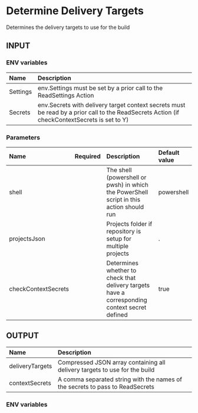 # Determine Delivery Targets
Determines the delivery targets to use for the build

## INPUT

### ENV variables
| Name | Description |
| :-- | :-- |
| Settings | env.Settings must be set by a prior call to the ReadSettings Action |
| Secrets | env.Secrets with delivery target context secrets must be read by a prior call to the ReadSecrets Action (if checkContextSecrets is set to Y) |

### Parameters
| Name | Required | Description | Default value |
| :-- | :-: | :-- | :-- |
| shell | | The shell (powershell or pwsh) in which the PowerShell script in this action should run | powershell |
| projectsJson | | Projects folder if repository is setup for multiple projects | . |
| checkContextSecrets | | Determines whether to check that delivery targets have a corresponding context secret defined | true |

## OUTPUT
| Name | Description |
| :-- | :-- |
| deliveryTargets | Compressed JSON array containing all delivery targets to use for the build |
| contextSecrets | A comma separated string with the names of the secrets to pass to ReadSecrets |

### ENV variables
